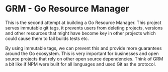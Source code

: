 # GRM - Go Resource Manager

This is the second attempt at building a Go Resource Manager. This project serves immutable git tags, it prevents users
from deleting projects, versions and other resources that might have become key in other projects which could cause them
to fail builds tests etc.

By using immutable tags, we can prevent this and provide more guarantees around the Go ecosystem. This is very important
for businesses and open source projects that rely on other open source dependencies. Think of GRM a bit like if NPM were
built for all languages and used Git as the protocol.